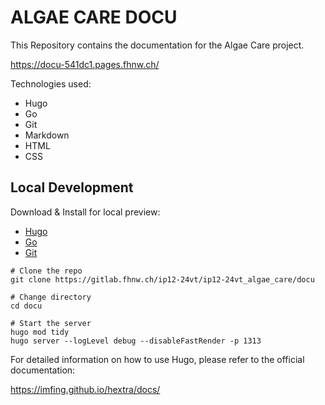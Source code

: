 # ALGAE CARE DOCU

This Repository contains the documentation for the Algae Care project.

https://docu-541dc1.pages.fhnw.ch/

Technologies used:
- Hugo
- Go
- Git
- Markdown
- HTML
- CSS

## Local Development

Download & Install for local preview:
- [Hugo](https://gohugo.io/getting-started/installing/)
- [Go](https://golang.org/doc/install)
- [Git](https://git-scm.com)

```shell
# Clone the repo
git clone https://gitlab.fhnw.ch/ip12-24vt/ip12-24vt_algae_care/docu
```
```shell
# Change directory
cd docu
```
```shell
# Start the server
hugo mod tidy
hugo server --logLevel debug --disableFastRender -p 1313
```

For detailed information on how to use Hugo, please refer to the official documentation:

https://imfing.github.io/hextra/docs/